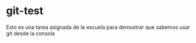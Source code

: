 # git-test
Esto es una tarea asignada de la escuela para demostrar que sabemos usar git desde la consola
